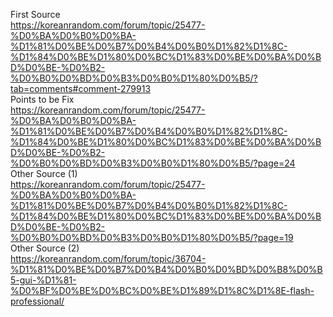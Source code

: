 First Source  
https://koreanrandom.com/forum/topic/25477-%D0%BA%D0%B0%D0%BA-%D1%81%D0%BE%D0%B7%D0%B4%D0%B0%D1%82%D1%8C-%D1%84%D0%BE%D1%80%D0%BC%D1%83%D0%BE%D0%BA%D0%BD%D0%BE-%D0%B2-%D0%B0%D0%BD%D0%B3%D0%B0%D1%80%D0%B5/?tab=comments#comment-279913  
Points to be Fix  
https://koreanrandom.com/forum/topic/25477-%D0%BA%D0%B0%D0%BA-%D1%81%D0%BE%D0%B7%D0%B4%D0%B0%D1%82%D1%8C-%D1%84%D0%BE%D1%80%D0%BC%D1%83%D0%BE%D0%BA%D0%BD%D0%BE-%D0%B2-%D0%B0%D0%BD%D0%B3%D0%B0%D1%80%D0%B5/?page=24  
Other Source (1)  
https://koreanrandom.com/forum/topic/25477-%D0%BA%D0%B0%D0%BA-%D1%81%D0%BE%D0%B7%D0%B4%D0%B0%D1%82%D1%8C-%D1%84%D0%BE%D1%80%D0%BC%D1%83%D0%BE%D0%BA%D0%BD%D0%BE-%D0%B2-%D0%B0%D0%BD%D0%B3%D0%B0%D1%80%D0%B5/?page=19  
Other Source (2)  
https://koreanrandom.com/forum/topic/36704-%D1%81%D0%BE%D0%B7%D0%B4%D0%B0%D0%BD%D0%B8%D0%B5-gui-%D1%81-%D0%BF%D0%BE%D0%BC%D0%BE%D1%89%D1%8C%D1%8E-flash-professional/  
